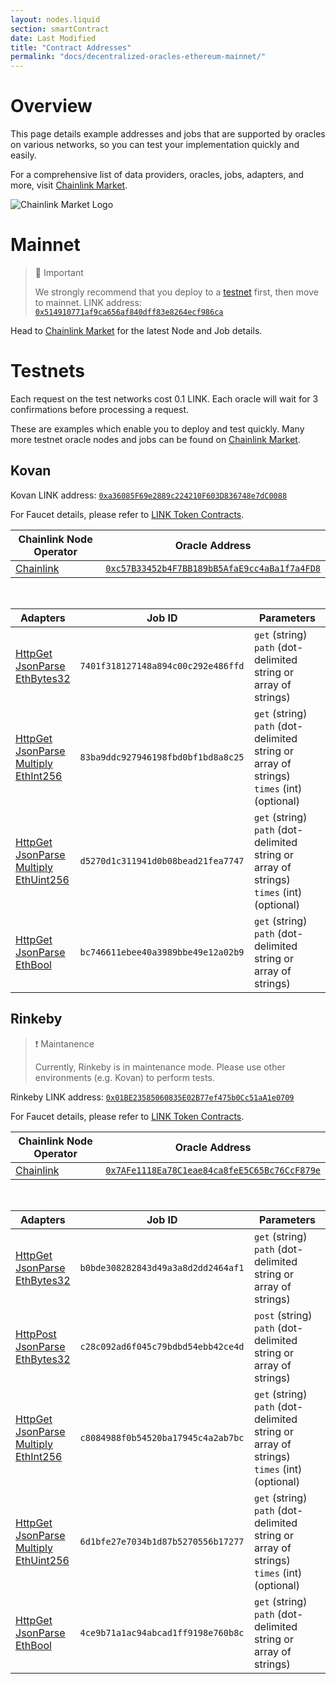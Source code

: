 ```yaml
---
layout: nodes.liquid
section: smartContract
date: Last Modified
title: "Contract Addresses"
permalink: "docs/decentralized-oracles-ethereum-mainnet/"
---
```

# Overview

This page details example addresses and jobs that are supported by oracles on various networks, so you can test your implementation quickly and easily.

For a comprehensive list of data providers, oracles, jobs, adapters, and more, visit <a href="https://market.link/" target="_blank">Chainlink Market</a>.

![Chainlink Market Logo](/files/afe3efe-marketlink.jpg)

# Mainnet

> 🚧 Important
> 
> We strongly recommend that you deploy to a [testnet](#testnets) first, then move to mainnet.
LINK address:  [`0x514910771af9ca656af840dff83e8264ecf986ca`](https://etherscan.io/token/0x514910771af9ca656af840dff83e8264ecf986ca)

Head to [Chainlink Market](https://market.link/) for the latest Node and Job details.

# Testnets

Each request on the test networks cost 0.1 LINK. Each oracle will wait for 3 confirmations before processing a request.

These are examples which enable you to deploy and test quickly. Many more testnet oracle nodes and jobs can be found on [Chainlink Market](https://market.link/).

## Kovan

Kovan LINK address: [`0xa36085F69e2889c224210F603D836748e7dC0088`](https://kovan.etherscan.io/address/0xa36085F69e2889c224210F603D836748e7dC0088)

For Faucet details, please refer to [LINK Token Contracts](../link-token-contracts/).

|Chainlink Node Operator|Oracle Address|
|-------------------------|--------------------------------------------|
|[Chainlink](https://chain.link)|[`0xc57B33452b4F7BB189bB5AfaE9cc4aBa1f7a4FD8`](https://kovan.etherscan.io/address/0xc57B33452b4F7BB189bB5AfaE9cc4aBa1f7a4FD8)|

<br>

|Adapters|Job ID|Parameters|
|--------------------------------|----------------------------------|--------------------------------------------------------------|
|[HttpGet](../core-adapters/#httpget)<br>[JsonParse](../core-adapters/#jsonparse)<br>[EthBytes32](../core-adapters/#ethbytes32)|`7401f318127148a894c00c292e486ffd `|`get` (string)<br>`path` (dot-delimited string or array of strings)|
|[HttpGet](../core-adapters/#httpget)<br>[JsonParse](../core-adapters#jsonparse)<br>[Multiply](../core-adapters/#multiply)<br>[EthInt256](../core-adapters/#ethint256)|`83ba9ddc927946198fbd0bf1bd8a8c25 `|`get` (string)<br>`path` (dot-delimited string or array of strings)<br>`times` (int) (optional)|
|[HttpGet](../core-adapters/#httpget)<br>[JsonParse](../core-adapters#jsonparse)<br>[Multiply](../core-adapters/#multiply)<br>[EthUint256](../core-adapters/#ethuint256)|`d5270d1c311941d0b08bead21fea7747 `|`get` (string)<br>`path` (dot-delimited string or array of strings)<br>`times` (int) (optional)|
|[HttpGet](../core-adapters/#httpget)<br>[JsonParse](../core-adapters/#jsonparse)<br>[EthBool](../core-adapters/#ethbool)|`bc746611ebee40a3989bbe49e12a02b9 `|`get` (string)<br>`path` (dot-delimited string or array of strings)|

## Rinkeby

> ❗️ Maintanence
> 
> Currently, Rinkeby is in maintenance mode. Please use other environments (e.g. Kovan) to perform tests.

Rinkeby LINK address:  [`0x01BE23585060835E02B77ef475b0Cc51aA1e0709`](https://rinkeby.etherscan.io/address/0x01BE23585060835E02B77ef475b0Cc51aA1e0709)

For Faucet details, please refer to [LINK Token Contracts](../link-token-contracts/).

|Chainlink Node Operator|Oracle Address|
|-------------------------|--------------------------------------------|
|[Chainlink](https://chain.link)|[`0x7AFe1118Ea78C1eae84ca8feE5C65Bc76CcF879e`](https://rinkeby.etherscan.io/address/0x7AFe1118Ea78C1eae84ca8feE5C65Bc76CcF879e)|

<br>

|Adapters|Job ID|Parameters|
|--------------------------------|----------------------------------|--------------------------------------------------------------|
|[HttpGet](../core-adapters/#httpget)<br>[JsonParse](../core-adapters/#jsonparse)<br>[EthBytes32](../core-adapters/#ethbytes32)|`b0bde308282843d49a3a8d2dd2464af1`|`get` (string)<br>`path` (dot-delimited string or array of strings)|
|[HttpPost](../core-adapters/#httppost)<br>[JsonParse](../core-adapters/#jsonparse)<br>[EthBytes32](../core-adapters/#ethbytes32)|`c28c092ad6f045c79bdbd54ebb42ce4d `|`post` (string)<br>`path` (dot-delimited string or array of strings)|
|[HttpGet](../core-adapters/#httpget)<br>[JsonParse](../core-adapters#jsonparse)<br>[Multiply](../core-adapters/#multiply)<br>[EthInt256](../core-adapters/#ethint256)|`c8084988f0b54520ba17945c4a2ab7bc `|`get` (string)<br>`path` (dot-delimited string or array of strings)<br>`times` (int) (optional)|
|[HttpGet](../core-adapters/#httpget)<br>[JsonParse](../core-adapters#jsonparse)<br>[Multiply](../core-adapters/#multiply)<br>[EthUint256](../core-adapters/#ethuint256)|`6d1bfe27e7034b1d87b5270556b17277 `|`get` (string)<br>`path` (dot-delimited string or array of strings)<br>`times` (int) (optional)|
|[HttpGet](../core-adapters/#httpget)<br>[JsonParse](../core-adapters/#jsonparse)<br>[EthBool](../core-adapters/#ethbool)|`4ce9b71a1ac94abcad1ff9198e760b8c`|`get` (string)<br>`path` (dot-delimited string or array of strings)|
